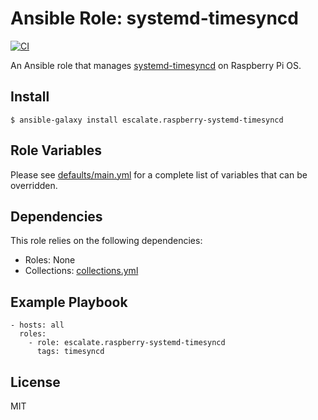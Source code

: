 # Ansible Role: systemd-timesyncd

[![CI](https://github.com/escalate/ansible-raspberry-systemd-timesyncd/workflows/CI/badge.svg?event=push)](https://github.com/escalate/ansible-raspberry-systemd-timesyncd/actions?query=workflow%3ACI)

An Ansible role that manages [systemd-timesyncd](https://www.freedesktop.org/software/systemd/man/systemd-timesyncd.service.html) on Raspberry Pi OS.

## Install

```
$ ansible-galaxy install escalate.raspberry-systemd-timesyncd
```

## Role Variables

Please see [defaults/main.yml](https://github.com/escalate/ansible-raspberry-systemd-timesyncd/blob/master/defaults/main.yml) for a complete list of variables that can be overridden.

## Dependencies

This role relies on the following dependencies:

* Roles: None
* Collections: [collections.yml](https://github.com/escalate/ansible-raspberry-systemd-timesyncd/blob/master/collections.yml)

## Example Playbook

```
- hosts: all
  roles:
    - role: escalate.raspberry-systemd-timesyncd
      tags: timesyncd
```

## License

MIT
